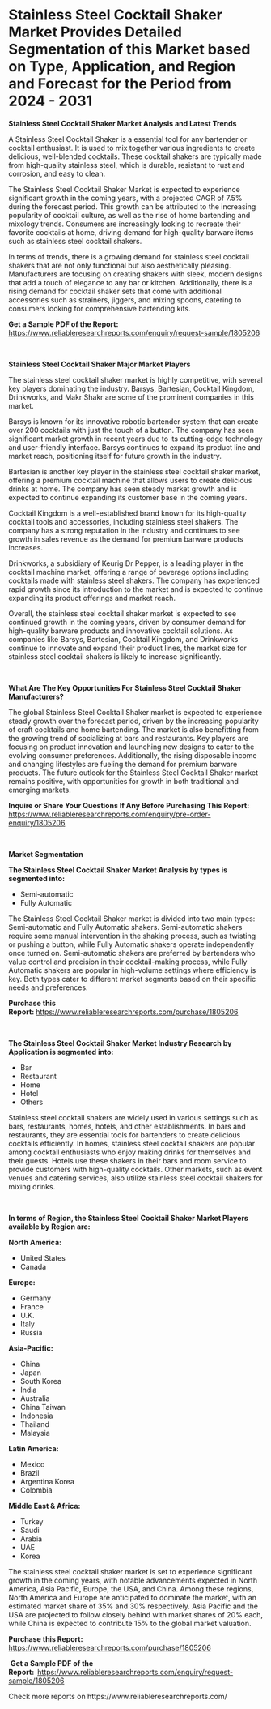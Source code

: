 <p><h1>Stainless Steel Cocktail Shaker Market Provides Detailed Segmentation of this Market based on Type, Application, and Region and Forecast for the Period from 2024 - 2031</h1></p><p><strong>Stainless Steel Cocktail Shaker Market Analysis and Latest Trends</strong></p>
<p><p>A Stainless Steel Cocktail Shaker is a essential tool for any bartender or cocktail enthusiast. It is used to mix together various ingredients to create delicious, well-blended cocktails. These cocktail shakers are typically made from high-quality stainless steel, which is durable, resistant to rust and corrosion, and easy to clean.</p><p>The Stainless Steel Cocktail Shaker Market is expected to experience significant growth in the coming years, with a projected CAGR of 7.5% during the forecast period. This growth can be attributed to the increasing popularity of cocktail culture, as well as the rise of home bartending and mixology trends. Consumers are increasingly looking to recreate their favorite cocktails at home, driving demand for high-quality barware items such as stainless steel cocktail shakers.</p><p>In terms of trends, there is a growing demand for stainless steel cocktail shakers that are not only functional but also aesthetically pleasing. Manufacturers are focusing on creating shakers with sleek, modern designs that add a touch of elegance to any bar or kitchen. Additionally, there is a rising demand for cocktail shaker sets that come with additional accessories such as strainers, jiggers, and mixing spoons, catering to consumers looking for comprehensive bartending kits.</p></p>
<p><strong>Get a Sample PDF of the Report:&nbsp;</strong> <a href="https://www.reliableresearchreports.com/enquiry/request-sample/1805206">https://www.reliableresearchreports.com/enquiry/request-sample/1805206</a></p>
<p>&nbsp;</p>
<p><strong>Stainless Steel Cocktail Shaker Major Market Players</strong></p>
<p><p>The stainless steel cocktail shaker market is highly competitive, with several key players dominating the industry. Barsys, Bartesian, Cocktail Kingdom, Drinkworks, and Makr Shakr are some of the prominent companies in this market.</p><p>Barsys is known for its innovative robotic bartender system that can create over 200 cocktails with just the touch of a button. The company has seen significant market growth in recent years due to its cutting-edge technology and user-friendly interface. Barsys continues to expand its product line and market reach, positioning itself for future growth in the industry.</p><p>Bartesian is another key player in the stainless steel cocktail shaker market, offering a premium cocktail machine that allows users to create delicious drinks at home. The company has seen steady market growth and is expected to continue expanding its customer base in the coming years.</p><p>Cocktail Kingdom is a well-established brand known for its high-quality cocktail tools and accessories, including stainless steel shakers. The company has a strong reputation in the industry and continues to see growth in sales revenue as the demand for premium barware products increases.</p><p>Drinkworks, a subsidiary of Keurig Dr Pepper, is a leading player in the cocktail machine market, offering a range of beverage options including cocktails made with stainless steel shakers. The company has experienced rapid growth since its introduction to the market and is expected to continue expanding its product offerings and market reach.</p><p>Overall, the stainless steel cocktail shaker market is expected to see continued growth in the coming years, driven by consumer demand for high-quality barware products and innovative cocktail solutions. As companies like Barsys, Bartesian, Cocktail Kingdom, and Drinkworks continue to innovate and expand their product lines, the market size for stainless steel cocktail shakers is likely to increase significantly.</p></p>
<p>&nbsp;</p>
<p><strong>What Are The Key Opportunities For Stainless Steel Cocktail Shaker Manufacturers?</strong></p>
<p><p>The global Stainless Steel Cocktail Shaker market is expected to experience steady growth over the forecast period, driven by the increasing popularity of craft cocktails and home bartending. The market is also benefitting from the growing trend of socializing at bars and restaurants. Key players are focusing on product innovation and launching new designs to cater to the evolving consumer preferences. Additionally, the rising disposable income and changing lifestyles are fueling the demand for premium barware products. The future outlook for the Stainless Steel Cocktail Shaker market remains positive, with opportunities for growth in both traditional and emerging markets.</p></p>
<p><strong>Inquire or Share Your Questions If Any Before Purchasing This Report:</strong> <a href="https://www.reliableresearchreports.com/enquiry/pre-order-enquiry/1805206">https://www.reliableresearchreports.com/enquiry/pre-order-enquiry/1805206</a></p>
<p>&nbsp;</p>
<p><strong>Market Segmentation</strong></p>
<p><strong>The Stainless Steel Cocktail Shaker Market Analysis by types is segmented into:</strong></p>
<p><ul><li>Semi-automatic</li><li>Fully Automatic</li></ul></p>
<p><p>The Stainless Steel Cocktail Shaker market is divided into two main types: Semi-automatic and Fully Automatic shakers. Semi-automatic shakers require some manual intervention in the shaking process, such as twisting or pushing a button, while Fully Automatic shakers operate independently once turned on. Semi-automatic shakers are preferred by bartenders who value control and precision in their cocktail-making process, while Fully Automatic shakers are popular in high-volume settings where efficiency is key. Both types cater to different market segments based on their specific needs and preferences.</p></p>
<p><strong>Purchase this Report:&nbsp;</strong><a href="https://www.reliableresearchreports.com/purchase/1805206">https://www.reliableresearchreports.com/purchase/1805206</a></p>
<p>&nbsp;</p>
<p><strong>The Stainless Steel Cocktail Shaker Market Industry Research by Application is segmented into:</strong></p>
<p><ul><li>Bar</li><li>Restaurant</li><li>Home</li><li>Hotel</li><li>Others</li></ul></p>
<p><p>Stainless steel cocktail shakers are widely used in various settings such as bars, restaurants, homes, hotels, and other establishments. In bars and restaurants, they are essential tools for bartenders to create delicious cocktails efficiently. In homes, stainless steel cocktail shakers are popular among cocktail enthusiasts who enjoy making drinks for themselves and their guests. Hotels use these shakers in their bars and room service to provide customers with high-quality cocktails. Other markets, such as event venues and catering services, also utilize stainless steel cocktail shakers for mixing drinks.</p></p>
<p>&nbsp;</p>
<p><strong>In terms of Region, the Stainless Steel Cocktail Shaker Market Players available by Region are:</strong></p>
<p>
    <p> <strong> North America: </strong>
        <ul>
            <li>United States</li>
            <li>Canada</li>
        </ul>
        </p> 
    <p> <strong> Europe: </strong>
        <ul>
            <li>Germany</li>
            <li>France</li>
            <li>U.K.</li>
            <li>Italy</li>
            <li>Russia</li>
        </ul>
        </p> 
    <p> <strong> Asia-Pacific: </strong>
        <ul>
            <li>China</li>
            <li>Japan</li>
            <li>South Korea</li>
            <li>India</li>
            <li>Australia</li>
            <li>China Taiwan</li>
            <li>Indonesia</li>
            <li>Thailand</li>
            <li>Malaysia</li>
        </ul>
        </p> 
    <p> <strong> Latin America: </strong>
        <ul>
            <li>Mexico</li>
            <li>Brazil</li>
            <li>Argentina Korea</li>
            <li>Colombia</li>
        </ul>
        </p> 
    <p> <strong> Middle East & Africa: </strong>
        <ul>
            <li>Turkey</li>
            <li>Saudi</li>
            <li>Arabia</li>
            <li>UAE</li>
            <li>Korea</li>
        </ul>
    </p>
    </p>
<p><p>The stainless steel cocktail shaker market is set to experience significant growth in the coming years, with notable advancements expected in North America, Asia Pacific, Europe, the USA, and China. Among these regions, North America and Europe are anticipated to dominate the market, with an estimated market share of 35% and 30% respectively. Asia Pacific and the USA are projected to follow closely behind with market shares of 20% each, while China is expected to contribute 15% to the global market valuation.</p></p>
<p><strong>Purchase this Report: </strong><a href="https://www.reliableresearchreports.com/purchase/1805206">https://www.reliableresearchreports.com/purchase/1805206</a></p>
<p>&nbsp;<strong>Get a Sample PDF of the Report:&nbsp;&nbsp;</strong><a href="https://www.reliableresearchreports.com/enquiry/request-sample/1805206">https://www.reliableresearchreports.com/enquiry/request-sample/1805206</a></p>
<p><strong></strong></p>
<p>Check more reports on https://www.reliableresearchreports.com/</p>